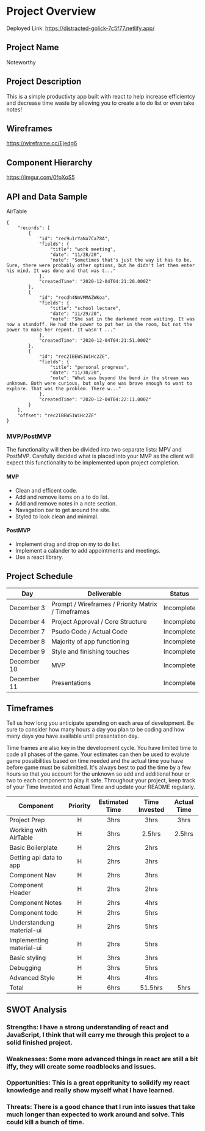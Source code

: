 # Project Overview
Deployed Link: https://distracted-golick-7c5f77.netlify.app/
## Project Name

Noteworthy

## Project Description

This is a simple productivty app built with react to help increase efficientcy and decrease time waste by allowing you to create a to do list or even take notes!

## Wireframes

https://wireframe.cc/Ejedg6

## Component Hierarchy

https://imgur.com/0fpXoS5

## API and Data Sample

AirTable
``` 
{
    "records": [
        {
            "id": "rec9u1rYaNa7Ca78A",
            "fields": {
                "title": "work meeting",
                "date": "11/28/20",
                "note": "Sometimes that's just the way it has to be. Sure, there were probably other options, but he didn't let them enter his mind. It was done and that was t..."
            },
            "createdTime": "2020-12-04T04:21:20.000Z"
        },
        {
            "id": "recdh4NmVMMAZWKoa",
            "fields": {
                "title": "school lecture",
                "date": "11/29/20",
                "note": "She sat in the darkened room waiting. It was now a standoff. He had the power to put her in the room, but not the power to make her repent. It wasn't ..."
            },
            "createdTime": "2020-12-04T04:21:51.000Z"
        },
        {
            "id": "rec2IBEWS1WiHc2ZE",
            "fields": {
                "title": "personal progress",
                "date": "11/30/20",
                "note": "What was beyond the bend in the stream was unknown. Both were curious, but only one was brave enough to want to explore. That was the problem. There w..."
            },
            "createdTime": "2020-12-04T04:22:11.000Z"
        }
    ],
    "offset": "rec2IBEWS1WiHc2ZE"
}
```
### MVP/PostMVP

The functionality will then be divided into two separate lists: MPV and PostMVP.  Carefully decided what is placed into your MVP as the client will expect this functionality to be implemented upon project completion.  

#### MVP 

- Clean and efficent code.
- Add and remove items on a to do list.
- Add and remove notes in a note section.
- Navagation bar to get around the site.
- Styled to look clean and minimal.

#### PostMVP  

- Implement drag and drop on my to do list.
- Implement a calander to add appointments and meetings.
- Use a react library.

## Project Schedule

|  Day | Deliverable | Status
|---|---| ---|
|December 3| Prompt / Wireframes / Priority Matrix / Timeframes | Incomplete
|December 4| Project Approval / Core Structure | Incomplete
|December 7| Psudo Code / Actual Code | Incomplete
|December 8| Majority of app functioning | Incomplete
|December 9| Style and finishing touches | Incomplete
|December 10| MVP | Incomplete
|December 11| Presentations | Incomplete

## Timeframes

Tell us how long you anticipate spending on each area of development. Be sure to consider how many hours a day you plan to be coding and how many days you have available until presentation day.

Time frames are also key in the development cycle.  You have limited time to code all phases of the game.  Your estimates can then be used to evalute game possibilities based on time needed and the actual time you have before game must be submitted. It's always best to pad the time by a few hours so that you account for the unknown so add and additional hour or two to each component to play it safe. Throughout your project, keep track of your Time Invested and Actual Time and update your README regularly.

| Component | Priority | Estimated Time | Time Invested | Actual Time |
| --- | :---: |  :---: | :---: | :---: |
| Project Prep | H | 3hrs| 3hrs | 3hrs |
| Working with AirTable | H | 3hrs| 2.5hrs | 2.5hrs |
| Basic Boilerplate | H | 2hrs | 2hrs | |
| Getting api data to app | H | 2hrs | 3hrs | |
| Component Nav | H | 2hrs | 3hrs | |
| Component Header | H | 2hrs | 2hrs | |
| Component Notes | H | 2hrs | 4hrs | |
| Component todo | H | 2hrs | 5hrs | |
| Understandung material-ui | H | 2hrs | 5hrs | |
| Implementing material-ui | H | 2hrs | 5hrs | |
| Basic styling | H | 3hrs | 3hrs | |
| Debugging | H | 3hrs | 5hrs | |
| Advanced Style | H | 4hrs | 4hrs | |
| Total | H | 6hrs| 51.5hrs | 5hrs |

## SWOT Analysis

### Strengths: I have a strong understanding of react and JavaScript, I think that will carry me through this project to a solid finished project.

### Weaknesses: Some more advanced things in react are still a bit iffy, they will create some roadblocks and issues.

### Opportunities: This is a great oppritunity to solidify my react knowledge and really show myself what I have learned.

### Threats: There is a good chance that I run into issues that take much longer than expected to work around and solve. This could kill a bunch of time.
